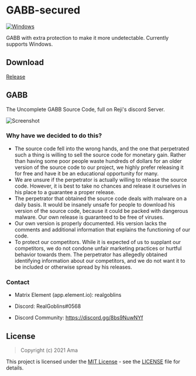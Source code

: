 # GABB-secured
[![Windows](https://github.com/danielkrupinski/GOESP/workflows/Windows/badge.svg)](https://github.com/Real-Goblins/Growtopia-GABB)

GABB with extra protection to make it more undetectable.
Currently supports Windows.

## Download
[Release](https://github.com/Real-Goblins/Growtopia-GABB/releases/tag/GABB) 

## GABB
The Uncomplete GABB Source Code, full on Reji's discord Server.

![Screenshot](https://i.imgur.com/2foB84Z.png)

### Why have we decided to do this?
- The source code fell into the wrong hands, and the one that perpetrated such a thing is willing to sell the source code for monetary gain. Rather than having some poor people waste hundreds of dollars for an older version of the source code to our project, we highly prefer releasing it for free and have it be an educational opportunity for many.
- We are unsure if the perpetrator is actually willing to release the source code. However, it is best to take no chances and release it ourselves in his place to a guarantee a proper release.
- The perpetrator that obtained the source code deals with malware on a daily basis. It would be insanely unsafe for people to download his version of the source code, because it could be packed with dangerous malware. Our own release is guaranteed to be free of viruses.
- Our own version is properly documented. His version lacks the comments and additional information that explains the functioning of our code.
- To protect our competitors. While it is expected of us to supplant our competitors, we do not condone unfair marketing practices or hurtful behavior towards them. The perpetrator has allegedly obtained identifying information about our competitors, and we do not want it to be included or otherwise spread by his releases.

### Contact

* Matrix Element (app.element.io): realgoblins 

* Discord: RealGoblins#0568

* Discord Community: https://discord.gg/8bs9NuwNYf

## License

> Copyright (c) 2021 Ama

This project is licensed under the [MIT License](https://opensource.org/licenses/mit-license.php) - see the [LICENSE](LICENSE) file for details.
